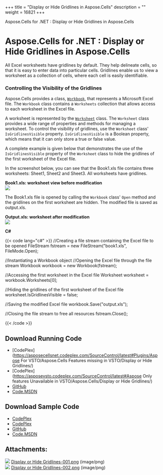 +++
title = "Display or Hide Gridlines in Aspose.Cells" 
description = "" 
weight = 16821 
+++

Aspose.Cells for .NET : Display or Hide Gridlines in Aspose.Cells  

# Aspose.Cells for .NET : Display or Hide Gridlines in Aspose.Cells


All Excel worksheets have gridlines by default. They help delineate cells, so that it is easy to enter data into particular cells. Gridlines enable us to view a worksheet as a collection of cells, where each cell is easily identifiable.

### Controlling the Visibility of the Gridlines

Aspose.Cells provides a class, [`Workbook`](/pages/createpage.action?spaceKey=cellsnet&title=Aspose.Cells.Workbook+class&linkCreation=true&fromPageId=5020671), that represents a Microsoft Excel file. The `Workbook` class contains a `Worksheets` collection that allows access to each worksheet in the Excel file.

A worksheet is represented by the [`Worksheet`](/pages/createpage.action?spaceKey=cellsnet&title=Aspose.Cells.Worksheet+class&linkCreation=true&fromPageId=5020671) class. The `Worksheet` class provides a wide range of properties and methods for managing a worksheet. To control the visibility of gridlines, use the `Worksheet` class' `IsGridlinesVisible` property. `IsGridlinesVisible` is a Boolean property, which means that it can only store a true or false value.

A complete example is given below that demonstrates the use of the `IsGridlinesVisible` property of the `Worksheet` class to hide the gridlines of the first worksheet of the Excel file.

In the screenshot below, you can see that the Book1.xls file contains three worksheets: Sheet1, Sheet2 and Sheet3. All worksheets have gridlines.

**Book1.xls: worksheet view before modification**  
![](https://docs2.aspose.com/cells/net/attachments/5020671/5115080.png)

The Book1.xls file is opened by calling the `Workbook` class' `Open` method and the gridlines on the first worksheet are hidden. The modified file is saved as output.xls.

**Output.xls: worksheet after modification**  
![](https://docs2.aspose.com/cells/net/attachments/5020671/5115081.png)

**C#**

{{< code lang="c#" >}}
//Creating a file stream containing the Excel file to be opened
FileStream fstream = new FileStream("book1.xls", FileMode.Open);

//Instantiating a Workbook object
//Opening the Excel file through the file stream
Workbook workbook = new Workbook(fstream);

//Accessing the first worksheet in the Excel file
Worksheet worksheet = workbook.Worksheets[0];

//Hiding the gridlines of the first worksheet of the Excel file
worksheet.IsGridlinesVisible = false;

//Saving the modified Excel file
workbook.Save("output.xls");

//Closing the file stream to free all resources
fstream.Close();
 
{{< /code >}}

## Download Running Code

*   [CodePlex](https://asposecellsnet.codeplex.com/SourceControl/latest#Plugins/Aspose For VSTO/Aspose.Cells Features missing in VSTO/Display or Hide Gridlines/)
*   [CodePlex](https://asposevsto.codeplex.com/SourceControl/latest#Aspose Only features Unavailable in VSTO/Aspose.Cells/Display or Hide Gridlines/)
*   [GitHub](https://github.com/aspose-cells/Aspose.Cells-for-.NET/tree/master/Plugins/Aspose.Cells%20Vs%20VSTO%20Spreadsheets/Aspose.Cells%20Features%20missing%20in%20VSTO/Display%20or%20Hide%20Gridlines)
*   [Code.MSDN](https://code.msdn.microsoft.com/Missing-features-in-VSTO-ac9ea836/view/SourceCode#content)

## Download Sample Code

*   [CodePlex](https://asposecellsnet.codeplex.com/releases/view/618484)
*   [CodePlex](https://asposevsto.codeplex.com/releases/view/618289)
*   [GitHub](https://github.com/aspose-cells/Aspose.Cells-for-.NET/releases/tag/MissingFeaturesAsposeCellsForVSTO1.1)
*   [Code.MSDN](https://code.msdn.microsoft.com/Missing-features-in-VSTO-ac9ea836#content)

## Attachments:

![](https://docs2.aspose.com/cells/net/images/icons/bullet_blue.gif) [Display or Hide Gridlines-001.png](https://docs2.aspose.com/cells/net/attachments/5020671/5115080.png) (image/png)  
![](https://docs2.aspose.com/cells/net/images/icons/bullet_blue.gif) [Display or Hide Gridlines-002.png](https://docs2.aspose.com/cells/net/attachments/5020671/5115081.png) (image/png)  

